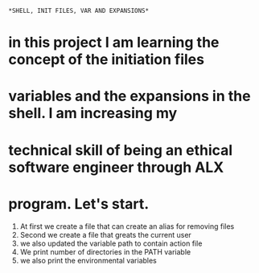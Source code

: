 	*SHELL, INIT FILES, VAR AND EXPANSIONS*
# in this project I am learning the concept of the initiation files
# variables and the expansions in the shell. I am increasing my 
# technical skill of being an ethical software engineer through ALX
# program. Let's start.
1. At first we create a file that can create an alias for removing files
2. Second we create a file that greats the current user
3. we also updated the variable path to contain action file
4. We print number of directories in the PATH variable
5. we also print the environmental variables
